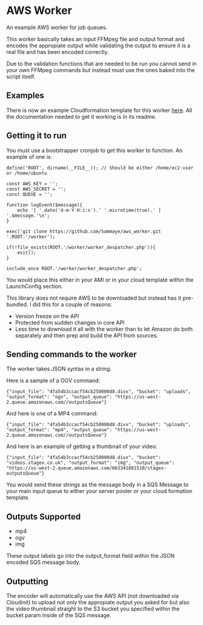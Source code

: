 AWS Worker
==========

An example AWS worker for job queues.

This worker basically takes an input FFMpeg file and output format and encodes the appropiate output while validating the output to ensure it is a real file and has been encoded correctly.

Due to the validation functions that are needed to be run you cannot send in your own FFMpeg commands but instead must use the ones baked into the script itself.

## Examples

There is now an example Cloudformation template for this worker [here](https://github.com/Sammaye/vidcoder_cloudformation). All the documentation needed to get it working is in its readme.

## Getting it to run

You must use a bootstrapper cronjob to get this worker to function. An example of one is:

    define('ROOT', dirname(__FILE__)); // Should be either /home/ec2-user or /home/ubuntu

    const AWS_KEY = '';
    const AWS_SECRET = '';
    const QUEUE = '';

	function logEvent($message){
		echo '[ '.date('d-m-Y H:i:s').' '.microtime(true).' ] '.$message.'\n';
	}

    exec('git clone https://github.com/Sammaye/aws_worker.git '.ROOT.'/worker');

    if(!file_exists(ROOT.'/worker/worker_despatcher.php')){
	    exit();
    }

    include_once ROOT.'/worker/worker_despatcher.php';

You would place this either in your AMI or in your cloud template within the LaunchConfig section.

This library does not require AWS to be downloaded but instead has it pre-bundled. I did this for a couple of reasons:

- Version freeze on the API
- Protected from sudden changes in core API
- Less time to download it all with the worker than to let Amazon do both separately and then prep and build the API from sources.

## Sending commands to the worker

The worker takes JSON syntax in a string.

Here is a sample of a OGV command:

    {"input_file": "4fa54b3ccacf54cb250000d8.divx", "bucket": "uploads", "output_format": "ogv", "output_queue": "https://us-west-2.queue.amazonaws.com//outputsQueue"}

And here is one of a MP4 command:

    {"input_file": "4fa54b3ccacf54cb250000d8.divx", "bucket": "uploads", "output_format": "mp4", "output_queue": "https://us-west-2.queue.amazonaws.com//outputsQueue"}

And here is an example of getting a thumbnail of your video:

	{"input_file": "4fa54b3ccacf54cb250000d8.divx", "bucket": "videos.stagex.co.uk", "output_format": "img", "output_queue": "https://us-west-2.queue.amazonaws.com/663341881510/stagex-outputsQueue"}

You would send these strings as the message body in a SQS Message to your main input queue to either your server pooler or your cloud formation template.

## Outputs Supported

- mp4
- ogv
- img

These output labels go into the output_format field within the JSON encoded SQS message body.

## Outputting

The encoder will automatically use the AWS API (not downloaded via Cloudinit) to upload not only the appropiate output you asked for but also the video thumbnail straight to the S3 bucket you
specified within the bucket param inside of the SQS message.